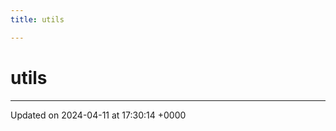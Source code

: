 ```yaml
---
title: utils

---
```


# utils








-------------------------------

Updated on 2024-04-11 at 17:30:14 +0000